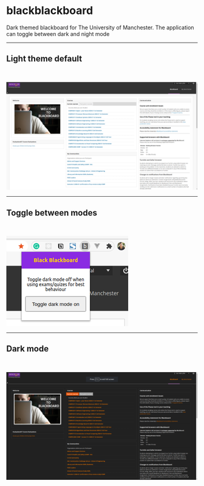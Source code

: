 # blackblackboard

Dark themed blackboard for The University of Manchester. The application can toggle between dark and night mode

<hr/>

## Light theme default
<br>

![LightMode](./screenshots/light.png)

<hr/>

## Toggle between modes
<br>

![Popup](./screenshots/toggle.png)

<hr/>

## Dark mode
<br>

![Popup](./screenshots/dark.png)

